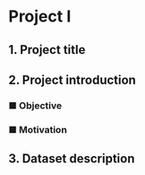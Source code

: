 # Project Ⅰ

## 1. Project title


## 2. Project introduction
### ■ Objective

### ■ Motivation

## 3. Dataset description

